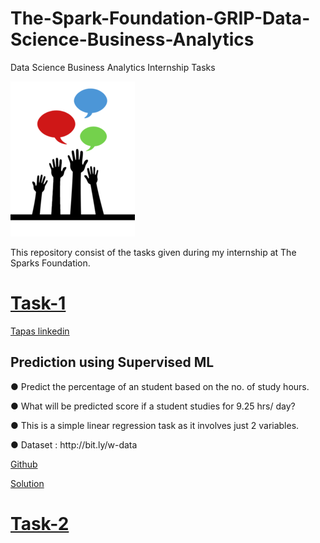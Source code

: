# The-Spark-Foundation-GRIP-Data-Science-Business-Analytics
Data Science Business Analytics  Internship Tasks

![Spark Foundations](https://github.com/Tapas15/The-Spark-Foundation-GRIP-Data-Science-Business-Analytics/blob/main/logo_small.png
)

This repository consist of the tasks given during my internship at The Sparks Foundation.

<a id="user-content-task1" class = "anchor" aria-hidden = "true" href="Task1" > <h1> Task-1 </h1></a>
<a href ="">Tapas linkedin </a>
<h2> Prediction using Supervised ML </h2>
<p>● Predict the percentage of an student based on the no. of study hours.</p>
<p>● What will be predicted score if a student studies for 9.25 hrs/ day?</p>
<p>● This is a simple linear regression task as it involves just 2 variables. </p>
<p> ● Dataset : http://bit.ly/w-data</p>
<p><a href = "https://github.com/Tapas15/The-Spark-Foundation-GRIP-Data-Science-Business-Analytics/blob/main/Task1/Linear%20Regression%20task%201%20.ipynb"> Github</a></p>
<a href ="https://nbviewer.jupyter.org/github/Tapas15/The-Spark-Foundation-GRIP-Data-Science-Business-Analytics/blob/main/Task1/Linear%20Regression%20task%201%20.ipynb"> Solution </a>
<a id="user-content-task2" class = "anchor" aria-hidden = "true" href="#Task2" > <h1> Task-2 </h1></a>
